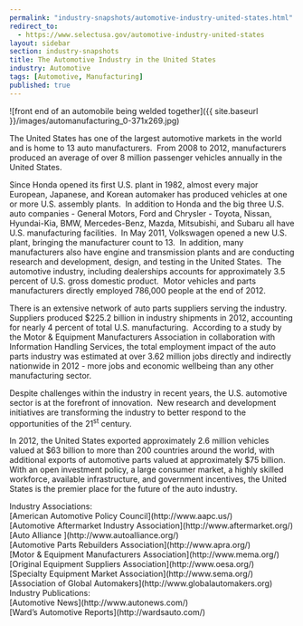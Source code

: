 ```yaml
---
permalink: "industry-snapshots/automotive-industry-united-states.html"
redirect_to:
  - https://www.selectusa.gov/automotive-industry-united-states
layout: sidebar
section: industry-snapshots
title: The Automotive Industry in the United States
industry: Automotive
tags: [Automotive, Manufacturing]
published: true
---
```


<span class="imgright">![front end of an automobile being welded together]({{ site.baseurl }}/images/automanufacturing_0-371x269.jpg)</span>

The United States
has one of the largest automotive markets in the world and is home to 13 auto
manufacturers. &nbsp;From 2008 to 2012, manufacturers produced an average of
over 8 million passenger vehicles annually in the United States. &nbsp;

Since
Honda opened its first U.S. plant in 1982, almost every major European,
Japanese, and Korean automaker has produced vehicles at one or more U.S.
assembly plants.&nbsp; In addition to Honda
and the big three U.S. auto companies - General Motors, Ford and Chrysler -
Toyota, Nissan, Hyundai-Kia, BMW, Mercedes-Benz, Mazda, Mitsubishi, and Subaru
all have U.S. manufacturing facilities.&nbsp;
In May 2011, Volkswagen opened a new U.S. plant, bringing the manufacturer
count to 13.&nbsp; In addition, many manufacturers also have engine and
transmission plants and are conducting research and development, design, and
testing in the United States.&nbsp; The
automotive industry, including dealerships accounts for approximately 3.5
percent of U.S. gross domestic product.&nbsp;
Motor vehicles and parts manufacturers directly employed 786,000 people at the end of 2012.&nbsp; 

There is an
extensive network of auto parts suppliers serving the industry.&nbsp; Suppliers produced $225.2
billion in industry shipments in 2012, accounting for nearly 4 percent of total U.S.
manufacturing.&nbsp; According to a study by
the Motor &amp; Equipment Manufacturers Association in collaboration with
Information Handling Services, the total employment impact of the auto parts
industry was estimated at over 3.62
million jobs directly and indirectly nationwide in 2012 - more jobs
and economic wellbeing than any other manufacturing sector. 

Despite challenges
within the industry in recent years, the U.S. automotive sector is at the
forefront of innovation.&nbsp; New research and development initiatives are
transforming the industry to better respond to the opportunities of the 21<sup>st</sup>
century. 

In 2012, the
United States exported approximately 2.6 million vehicles valued at $63 billion
to more than 200 countries around the world, with additional exports of
automotive parts valued at approximately $75 billion.&nbsp; With an open investment
policy, a large consumer market, a highly skilled workforce, available
infrastructure, and government incentives, the United States is the premier
place for the future of the auto industry.&nbsp;

<span class="field field-type-link field-field-industry-assoications">
      <span class="field-label">Industry Associations:&nbsp;</span><br>
    <span class="field-items">
            <span class="field-item odd">
                    [American Automotive Policy Council](http://www.aapc.us/)        </span><br>
              <span class="field-item even">
                    [Automotive Aftermarket Industry Association](http://www.aftermarket.org/)        </span><br>
              <span class="field-item odd">
                    [Auto Alliance ](http://www.autoalliance.org/)        </span><br>
              <span class="field-item even">
                    [Automotive Parts Rebuilders Association](http://www.apra.org/)        </span><br>
              <span class="field-item odd">
                    [Motor &amp; Equipment Manufacturers Association](http://www.mema.org/)        </span><br>
              <span class="field-item even">
                    [Original Equipment Suppliers Association](http://www.oesa.org/)        </span><br>
              <span class="field-item odd">
                    [Specialty Equipment Market Association](http://www.sema.org/)        </span><br>
              <span class="field-item even">
                    [Association of Global Automakers](http://www.globalautomakers.org)        </span><br>
        </span>
</span>
<span class="field field-type-link field-field-industry-publications">
      <span class="field-label">Industry Publications:&nbsp;</span><br>
    <span class="field-items">
            <span class="field-item odd">
                    [Automotive News](http://www.autonews.com/)        </span><br>
              <span class="field-item even">
                    [Ward’s Automotive Reports](http://wardsauto.com/)        </span><br>
        </span>
</span><br>

